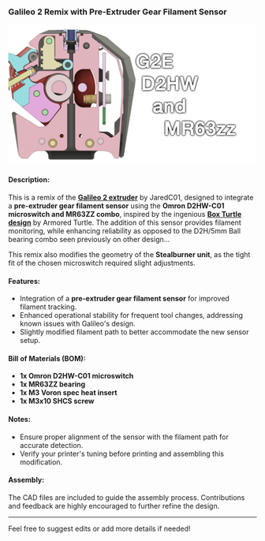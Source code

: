 ### Galileo 2 Remix with Pre-Extruder Gear Filament Sensor

![Image](./images/picture1.png)

#### Description:
This is a remix of the [**Galileo 2 extruder**](https://github.com/JaredC01/Galileo2) by JaredC01, designed to integrate a **pre-extruder gear filament sensor** using the **Omron D2HW-C01 microswitch and MR63ZZ combo**, inspired by the ingenious [**Box Turtle design**](https://github.com/ArmoredTurtle/BoxTurtle) by Armored Turtle. The addition of this sensor provides filament monitoring, while enhancing reliability as opposed to the D2H/5mm Ball bearing combo seen previously on other design...

This remix also modifies the geometry of the **Stealburner unit**, as the tight fit of the chosen microswitch required slight adjustments.

#### Features:
- Integration of a **pre-extruder gear filament sensor** for improved filament tracking.
- Enhanced operational stability for frequent tool changes, addressing known issues with Galileo's design.
- Slightly modified filament path to better accommodate the new sensor setup.

#### Bill of Materials (BOM):
- **1x Omron D2HW-C01 microswitch**
- **1x MR63ZZ bearing**
- **1x M3 Voron spec heat insert**
- **1x M3x10 SHCS screw**

#### Notes:
- Ensure proper alignment of the sensor with the filament path for accurate detection.
- Verify your printer's tuning before printing and assembling this modification.

#### Assembly:
The CAD files are included to guide the assembly process. Contributions and feedback are highly encouraged to further refine the design. 

---

Feel free to suggest edits or add more details if needed!
